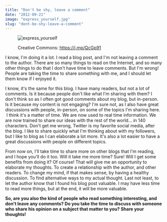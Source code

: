 ```yaml
---
title: "Don't be shy, leave a comment"
date: "2012-09-21"
image: "express_yourself.jpg"
slug: "dont-be-shy-leave-a-comment"
---
```


<figure>

![](images/express_yourself.jpg "express_yourself")

<figcaption>

Creative Commons: https://j.mp/QcGp91

</figcaption>

</figure>

I know, I'm doing it a lot. I read a blog post, and I'm not leaving a comment to the author. There are so many things to read on the Internet, and so many other things to do that I don't have time to leave comments. But I'm wrong! People are taking the time to share something with me, and I should let them know if I enjoyed it.

I know, it's the same for this blog. I have many readers, but not a lot of comments. Is it because people don't like what I'm sharing with them? I don't think so as I often got good comments about my blog, but in-person. Is it because my content is not engaging? I'm sure not, as I also have great discussions with people, in-person, on some of the topics I'm sharing here.  I think it's a matter of time. We are now used to real time information. We are now trained to share our ideas with the rest of the world... in 140 characters. Don't get me wrong, Twitter is my favorite social media, after the blog. I like to share quickly what I'm thinking about with my followers, but I like to blog as I can elaborate a lot more. It's also a lot easier to have a great discussions with people on different topics.

From now on, I'll take time to share more on other blogs that I'm reading, and I hope you'll do it too. Will it take me more time? Sure! Will I get some benefits from doing it? Of course! That will give me an opportunity to elaborate my thoughts. To create a relationship with the author, and other readers. To change my mind, if that makes sense, by having a healthy discussion. To find alternative ways to my actual thought. Last not least, to let the author know that I found his blog post valuable. I may have less time to read more things, but at the end, it will be more valuable.

**So, are you also the kind of people who read something interesting, and don't leave any comments? Do you take the time to discuss with someone who share his opinion on a subject that matter to you? Share your thoughts!**

